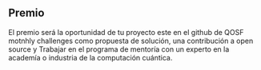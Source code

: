 ## Premio

El premio será la oportunidad de tu proyecto este en el github de QOSF motnhly challenges como propuesta de solución, una contribución a open source y Trabajar en el programa de mentoría con un experto en la academía o industria de la computación cuántica.